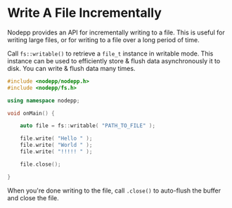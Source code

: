 # Write A File Incrementally

Nodepp provides an API for incrementally writing to a file. This is useful for writing large files, or for writing to a file over a long period of time.

Call `fs::writable()` to retrieve a `file_t` instance in writable mode. This instance can be used to efficiently store & flush data asynchronously it to disk. You can write & flush data many times.

```cpp
#include <nodepp/nodepp.h>
#include <nodepp/fs.h>

using namespace nodepp;

void onMain() {

    auto file = fs::writable( "PATH_TO_FILE" );

    file.write( "Hello " );
    file.write( "World " );
    file.write( "!!!!! " );

    file.close();

}
```

When you're done writing to the file, call `.close()` to auto-flush the buffer and close the file.

